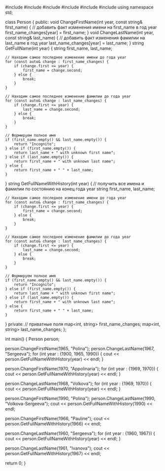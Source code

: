 #include <iostream>
#include <string>
#include <vector>
#include <algorithm>
#include <iomanip>
#include <map>
using namespace std;

class Person {
public:
  void ChangeFirstName(int year, const string& first_name) {
    // добавить факт изменения имени на first_name в год year
    first_name_changes[year] = first_name;
  }
  void ChangeLastName(int year, const string& last_name) {
    // добавить факт изменения фамилии на last_name в год year
    last_name_changes[year] = last_name;
  }
  string GetFullName(int year) {
    string first_name, last_name;
    
    // Находим самое последнее изменение имени до года year
    for (const auto& change : first_name_changes) {
        if (change.first <= year) {
            first_name = change.second;
        } else {
            break;
        }
    }
    
    // Находим самое последнее изменение фамилии до года year
    for (const auto& change : last_name_changes) {
        if (change.first <= year) {
            last_name = change.second;
        } else {
            break;
        }
    }
    
    // Формируем полное имя
    if (first_name.empty() && last_name.empty()) {
        return "Incognito";
    } else if (first_name.empty()) {
        return last_name + " with unknown first name";
    } else if (last_name.empty()) {
        return first_name + " with unknown last name";
    } else {
        return first_name + " " + last_name;
    }
}
  string GetFullNameWithHistory(int year) {
    // получить все имена и фамилии по состоянию на конец года year
    string first_name, last_name;
    
    // Находим самое последнее изменение имени до года year
    for (const auto& change : first_name_changes) {
        if (change.first <= year) {
            first_name = change.second;
        } else {
            break;
        }
    }
    
    // Находим самое последнее изменение фамилии до года year
    for (const auto& change : last_name_changes) {
        if (change.first <= year) {
            last_name = change.second;
        } else {
            break;
        }
    }
    
    // Формируем полное имя
    if (first_name.empty() && last_name.empty()) {
        return "Incognito";
    } else if (first_name.empty()) {
        return last_name + " with unknown first name";
    } else if (last_name.empty()) {
        return first_name + " with unknown last name";
    } else {
        return first_name + " " + last_name;
    }
    
  }
private:
  // приватные поля
    map<int, string> first_name_changes;
    map<int, string> last_name_changes;
};

int main() {
  Person person;

  person.ChangeFirstName(1965, "Polina");
  person.ChangeLastName(1967, "Sergeeva");
  for (int year : {1900, 1965, 1990}) {
    cout << person.GetFullNameWithHistory(year) << endl;
  }
  
  person.ChangeFirstName(1970, "Appolinaria");
  for (int year : {1969, 1970}) {
    cout << person.GetFullNameWithHistory(year) << endl;
  }
  
  person.ChangeLastName(1968, "Volkova");
  for (int year : {1969, 1970}) {
    cout << person.GetFullNameWithHistory(year) << endl;
  }
  
  person.ChangeFirstName(1990, "Polina");
  person.ChangeLastName(1990, "Volkova-Sergeeva");
  cout << person.GetFullNameWithHistory(1990) << endl;
  
  person.ChangeFirstName(1966, "Pauline");
  cout << person.GetFullNameWithHistory(1966) << endl;
  
  person.ChangeLastName(1960, "Sergeeva");
  for (int year : {1960, 1967}) {
    cout << person.GetFullNameWithHistory(year) << endl;
  }
  
  person.ChangeLastName(1961, "Ivanova");
  cout << person.GetFullNameWithHistory(1967) << endl;
  
  return 0;
}
